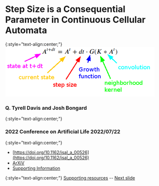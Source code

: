 # Step Size is a Consequential Parameter in Continuous Cellular Automata

{:style="text-align:center;"}
![teaser figure showing Orbium and s613 CA](https://raw.githubusercontent.com/riveSunder/yuca/master/assets/equations/lenia_annotated.png)

### Q. Tyrell Davis and Josh Bongard
{:style="text-align:center;"}
### 2022 Conference on Artificial Life 2022/07/22
{:style="text-align:center;"}

* [https://doi.org/10.1162/isal_a_00526](https://doi.org/10.1162/isal_a_00526) 
* [ArXiV](https://arxiv.org/abs/2205.12728) 
* [Supporting Information](https://rivesunder.github.io/yuca)

{:style="text-align:center;"}
[Supporting resources](https://rivesunder.github.io/yuca) -- [Next slide](https://rivesunder.github.io/yuca/ss_slide_001)
